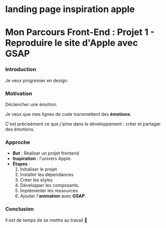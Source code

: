# landing page inspiration apple

# Mon Parcours Front-End : Projet 1 - Reproduire le site d'Apple avec GSAP

### Introduction

Je veux progresser en design.

### Motivation

Déclencher une émotion. 

Je veux que mes lignes de code transmettent des **émotions**. 

C'est précisément ce que j'aime dans le développement : créer et partager des émotions.

### Approche

- **But** : Réaliser un projet frontend
- **Inspiration** : l'univers Apple.
- **Étapes** :
  1. Initialiser le projet
  2. Installer les dépendances
  3. Créer les styles
  4. Développer les composants.
  5. Implémenter les ressources.
  6. Ajouter l'**animation** avec **GSAP**.

### Conclusion

Il est de temps de se mettre au travail 🚀 
